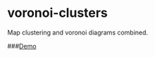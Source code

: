 # voronoi-clusters
Map clustering and voronoi diagrams combined.

###[Demo](https://cdn.rawgit.com/huttj/voronoi-clusters/7cb0b577fc47b026eef0967ff864d5310749f4fe/index.html)
